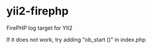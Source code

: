yii2-firephp
============

FirePHP log target for YII2

If it does not work, try adding "ob_start ()" in index.php